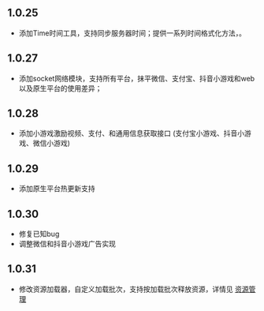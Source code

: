 
## 1.0.25
- 添加Time时间工具，支持同步服务器时间；提供一系列时间格式化方法，。
## 1.0.27
- 添加socket网络模块，支持所有平台，抹平微信、支付宝、抖音小游戏和web以及原生平台的使用差异；
## 1.0.28
- 添加小游戏激励视频、支付、和通用信息获取接口 (支付宝小游戏、抖音小游戏、微信小游戏)
## 1.0.29
- 添加原生平台热更新支持
## 1.0.30
- 修复已知bug
- 调整微信和抖音小游戏广告实现
## 1.0.31
- 修改资源加载器，自定义加载批次，支持按加载批次释放资源，详情见 [资源管理](./docs/Asset.md)
